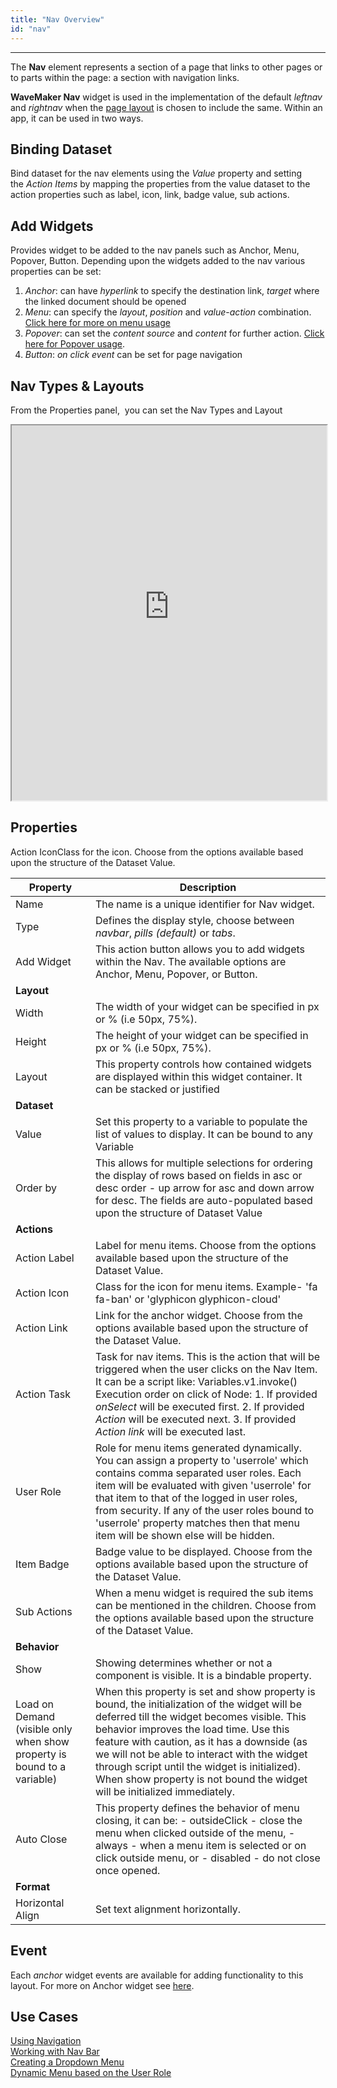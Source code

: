 ```yaml
---
title: "Nav Overview"
id: "nav"
---
```

---

The **Nav** element represents a section of a page that links to other pages or to parts within the page: a section with navigation links.

**WaveMaker Nav** widget is used in the implementation of the default _leftnav_ and _rightnav_ when the [page layout](/learn/app-development/ui-design/page-concepts/page-layouts/) is chosen to include the same. Within an app, it can be used in two ways. 

## Binding Dataset

Bind dataset for the nav elements using the _Value_ property and setting the _Action Items_ by mapping the properties from the value dataset to the action properties such as label, icon, link, badge value, sub actions.

## Add Widgets
Provides widget to be added to the nav panels such as Anchor, Menu, Popover, Button. Depending upon the widgets added to the nav various properties can be set:

1. _Anchor_: can have _hyperlink_ to specify the destination link, _target_ where the linked document should be opened
2. _Menu_: can specify the _layout_, _position_ and _value_-_action_ combination. [Click here for more on menu usage](/learn/app-development/widgets/navigation/dropdown-menu/)
3. _Popover_: can set the _content source_ and _content_ for further action. [Click here for Popover usage](/learn/app-development/widgets/navigation/popover/).
4. _Button_: _on click event_ can be set for page navigation

## Nav Types & Layouts

From the Properties panel,  you can set the Nav Types and Layout 

<iframe width="100%" height="600" style={{backgroundColor:'snow'}} allowtransparency="true" src="https://apps.wavemakeronline.com/documentation_snippets/#/Nav">Nav Types</iframe>

## Properties

Action IconClass for the icon. Choose from the options available based upon the structure of the Dataset Value.

| **Property**                                                            | **Description**                                                                                                                                                                                                                                                                                                                                                                                                     |
| ----------------------------------------------------------------------- | ------------------------------------------------------------------------------------------------------------------------------------------------------------------------------------------------------------------------------------------------------------------------------------------------------------------------------------------------------------------------------------------------------------------- |
| Name                                                                    | The name is a unique identifier for Nav widget.                                                                                                                                                                                                                                                                                                                                                                     |
| Type                                                                    | Defines the display style, choose between _navbar_, _pills (default)_ or _tabs_.                                                                                                                                                                                                                                                                                                                                    |
| Add Widget                                                              | This action button allows you to add widgets within the Nav. The available options are Anchor, Menu, Popover, or Button.                                                                                                                                                                                                                                                                                            |
| **Layout**                                                              |
| Width                                                                   | The width of your widget can be specified in px or % (i.e 50px, 75%).                                                                                                                                                                                                                                                                                                                                               |
| Height                                                                  | The height of your widget can be specified in px or % (i.e 50px, 75%).                                                                                                                                                                                                                                                                                                                                              |
| Layout                                                                  | This property controls how contained widgets are displayed within this widget container. It can be stacked or justified                                                                                                                                                                                                                                                                                             |
| **Dataset**                                                             |
| Value                                                                   | Set this property to a variable to populate the list of values to display. It can be bound to any Variable                                                                                                                                                                                                                                                                                                          |
| Order by                                                                | This allows for multiple selections for ordering the display of rows based on fields in asc or desc order - up arrow for asc and down arrow for desc. The fields are auto-populated based upon the structure of Dataset Value                                                                                                                                                                                       |
| **Actions**                                                             |
| Action Label                                                            | Label for menu items. Choose from the options available based upon the structure of the Dataset Value.                                                                                                                                                                                                                                                                                                              |
| Action Icon                                                             | Class for the icon for menu items. Example- 'fa fa-ban' or 'glyphicon glyphicon-cloud'                                                                                                                                                                                                                                                                                                                              |
| Action Link                                                             | Link for the anchor widget. Choose from the options available based upon the structure of the Dataset Value.                                                                                                                                                                                                                                                                                                        |
| Action Task                                                             | Task for nav items. This is the action that will be triggered when the user clicks on the Nav Item. It can be a script like: Variables.v1.invoke() Execution order on click of Node:    1. If provided _onSelect_ will be executed first.   2. If provided _Action_ will be executed next.   3. If provided _Action link_ will be executed last.                                                                    |
| User Role                                                               | Role for menu items generated dynamically. You can assign a property to 'userrole' which contains comma separated user roles. Each item will be evaluated with given 'userrole' for that item to that of the logged in user roles, from security. If any of the user roles bound to 'userrole' property matches then that menu item will be shown else will be hidden.                                              |
| Item Badge                                                              | Badge value to be displayed. Choose from the options available based upon the structure of the Dataset Value.                                                                                                                                                                                                                                                                                                       |
| Sub Actions                                                             | When a menu widget is required the sub items can be mentioned in the children. Choose from the options available based upon the structure of the Dataset Value.                                                                                                                                                                                                                                                     |
| **Behavior**                                                            |
| Show                                                                    | Showing determines whether or not a component is visible. It is a bindable property.                                                                                                                                                                                                                                                                                                                                |
| Load on Demand (visible only when show property is bound to a variable) | When this property is set and show property is bound, the initialization of the widget will be deferred till the widget becomes visible. This behavior improves the load time. Use this feature with caution, as it has a downside (as we will not be able to interact with the widget through script until the widget is initialized). When show property is not bound the widget will be initialized immediately. |
| Auto Close                                                              | This property defines the behavior of menu closing, it can be:    - outsideClick - close the menu when clicked outside of the menu,   - always - when a menu item is selected or on click outside menu, or   - disabled - do not close once opened.                                                                                                                                                                 |
| **Format**                                                              |
| Horizontal Align                                                        | Set text alignment horizontally.                                                                                                                                                                                                                                                                                                                                                                                    |

## Event

Each _anchor_ widget events are available for adding functionality to this layout. For more on Anchor widget see [here](/learn/app-development/widgets/basic/anchor/ "Basic Widgets").

## Use Cases

[Using Navigation](/learn/app-development/widgets/navigation/nav-basic-usage/)  
[Working with Nav Bar](/learn/app-development/widgets/navigation/nav-bar)  
[Creating a Dropdown Menu](/learn/app-development/widgets/navigation/dropdown-menu-use-cases)  
[Dynamic Menu based on the User Role](/learn/how-tos/dynamic-menu-based-user-role)  
